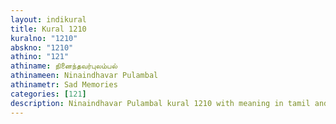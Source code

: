 ```yaml
---
layout: indikural
title: Kural 1210
kuralno: "1210"
abskno: "1210"
athino: "121"
athiname: நினைந்தவர்புலம்பல்
athinameen: Ninaindhavar Pulambal
athinametr: Sad Memories
categories: [121]
description: Ninaindhavar Pulambal kural 1210 with meaning in tamil and english 
---
```


